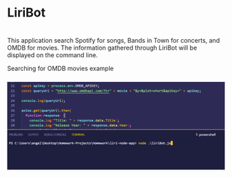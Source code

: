 # LiriBot <h1> 
  This application search Spotify for songs, Bands in Town for concerts, and OMDB for movies. The information gathered through LiriBot will be displayed on the command line. 
  
Searching for OMDB movies example <h3>
  ![](images/movieSearch1.PNG)

